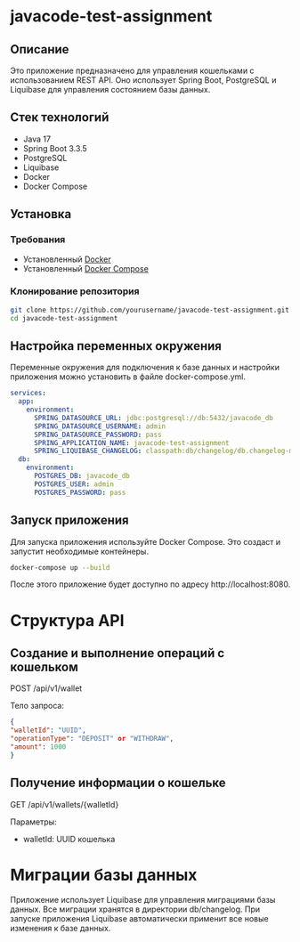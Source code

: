 # javacode-test-assignment

## Описание

Это приложение предназначено для управления кошельками с использованием REST API. Оно использует Spring Boot, PostgreSQL и Liquibase для управления состоянием базы данных.

## Стек технологий

- Java 17
- Spring Boot 3.3.5
- PostgreSQL
- Liquibase
- Docker
- Docker Compose

## Установка

### Требования

- Установленный [Docker](https://www.docker.com/get-started)
- Установленный [Docker Compose](https://docs.docker.com/compose/install/)

### Клонирование репозитория

```bash
git clone https://github.com/yourusername/javacode-test-assignment.git
cd javacode-test-assignment
```

## Настройка переменных окружения
Переменные окружения для подключения к базе данных и настройки приложения можно установить в файле docker-compose.yml. 
```yaml
services:
  app:
    environment:
      SPRING_DATASOURCE_URL: jdbc:postgresql://db:5432/javacode_db
      SPRING_DATASOURCE_USERNAME: admin
      SPRING_DATASOURCE_PASSWORD: pass
      SPRING_APPLICATION_NAME: javacode-test-assignment
      SPRING_LIQUIBASE_CHANGELOG: classpath:db/changelog/db.changelog-master.xml
  db:
    environment:
      POSTGRES_DB: javacode_db
      POSTGRES_USER: admin
      POSTGRES_PASSWORD: pass
```

## Запуск приложения
Для запуска приложения используйте Docker Compose. Это создаст и запустит необходимые контейнеры.
```bash
docker-compose up --build
```
После этого приложение будет доступно по адресу http://localhost:8080.

# Структура API
## Создание и выполнение операций с кошельком
POST /api/v1/wallet

Тело запроса:
```json
{
"walletId": "UUID",
"operationType": "DEPOSIT" or "WITHDRAW",
"amount": 1000
}
```
## Получение информации о кошельке
GET /api/v1/wallets/{walletId}

Параметры:

- walletId: UUID кошелька

# Миграции базы данных
Приложение использует Liquibase для управления миграциями базы данных. Все миграции хранятся в директории db/changelog. 
При запуске приложения Liquibase автоматически применит все новые изменения к базе данных.